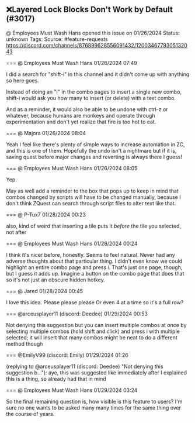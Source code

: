 ## ❌Layered Lock Blocks Don't Work by Default (#3017)
@ Employees Must Wash Hans opened this issue on 01/26/2024
Status: unknown
Tags: 
Source: #feature-requests https://discord.com/channels/876899628556091432/1200346779305132043


=== @ Employees Must Wash Hans 01/26/2024 07:49

I did a search for "shift-i" in this channel and it didn't come up with anything so here goes.

Instead of doing an "i" in the combo pages to insert a single new combo, shift-i would ask you how many to insert (or delete) with a text combo.

And as a reminder, it would also be able to be undone with ctrl-z or whatever, because humans are monkeys and operate through experimentation and don't yet realize that fire is too hot to eat.

=== @ Majora 01/26/2024 08:04

Yeah I feel like there's plenty of simple ways to increase automation in ZC, and this is one of them. Hopefully the undo isn't a nightmare but if it is, saving quest before major changes and reverting is always there I guess!

=== @ Employees Must Wash Hans 01/26/2024 08:05

Yep.  

May as well add a reminder to the box that pops up to keep in mind that combos changed by scripts will have to be changed manually, because I don't think ZQuest can search through script files to alter text like that.

=== @ P-Tux7 01/28/2024 00:23

also, kind of weird that inserting a tile puts it *before* the tile you selected, not after

=== @ Employees Must Wash Hans 01/28/2024 00:24

I think it's nicer before, honestly.  Seems to feel natural.  Never had any adverse thoughts about that particular thing.
I didn't even know we could highlight an entire combo page and press i.
That's just one page, though, but I guess it adds up.
Imagine a button on the combo page that does that so it's not just an obscure hidden hotkey.

=== @ Jared 01/28/2024 00:45

I love this idea. Please please please
Or even 4 at a time so it's a full row?

=== @arceusplayer11 (discord: Deedee) 01/29/2024 00:53

Not denying this suggestion but you can insert multiple combos at once by selecting multiple combos (hold shift and click) and press i with multiple selected; it will insert that many combos
might be neat to do a different method though

=== @EmilyV99 (discord: Emily) 01/29/2024 01:26

(replying to @arceusplayer11 (discord: Deedee) "Not denying this suggestion b…"): aye, this was suggested like immediately after I explained this is a thing, so already had that in mind

=== @ Employees Must Wash Hans 01/29/2024 03:24

So the final remaining question is, how visible is this feature to users?  I'm sure no one wants to be asked many many times for the same thing over the course of years.
